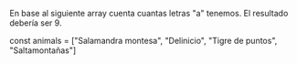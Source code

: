 En base al siguiente array cuenta cuantas letras "a" tenemos. El resultado debería ser 9.

const animals = ["Salamandra montesa", "Delinicio", "Tigre de puntos", "Saltamontañas"]